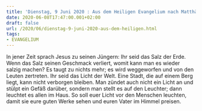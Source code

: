 ```yaml
---
title: 'Dienstag, 9 Juni 2020 : Aus dem Heiligen Evangelium nach Matthäus - Mt 5,13-16.'
date: 2020-06-08T17:47:00.001+02:00
draft: false
url: /2020/06/dienstag-9-juni-2020-aus-dem-heiligen.html
tags: 
- EVANGELIUM
---
```


In jener Zeit sprach Jesus zu seinen Jüngern: Ihr seid das Salz der Erde. Wenn das Salz seinen Geschmack verliert, womit kann man es wieder salzig machen? Es taugt zu nichts mehr; es wird weggeworfen und von den Leuten zertreten. Ihr seid das Licht der Welt. Eine Stadt, die auf einem Berg liegt, kann nicht verborgen bleiben. Man zündet auch nicht ein Licht an und stülpt ein Gefäß darüber, sondern man stellt es auf den Leuchter; dann leuchtet es allen im Haus. So soll euer Licht vor den Menschen leuchten, damit sie eure guten Werke sehen und euren Vater im Himmel preisen.